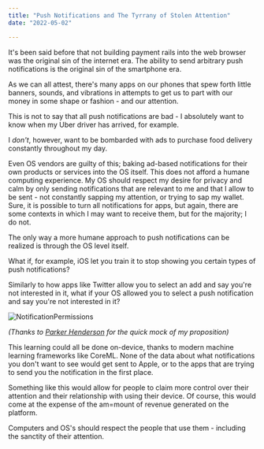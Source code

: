 ```yaml
---
title: "Push Notifications and The Tyrrany of Stolen Attention"
date: "2022-05-02"

---
```




It's been said before that not building payment rails into the web browser was the original sin of the internet era. The ability to send arbitrary push notifications is the original sin of the smartphone era. 

As we can all attest, there's many apps on our phones that spew forth little banners, sounds, and vibrations in attempts to get us to part with our money in some shape or fashion - and our attention. 

This is not to say that all push notifications are bad - I absolutely want to know when my Uber driver has arrived, for example. 

I *don't*, however, want to be bombarded with ads to purchase food delivery constantly throughout my day. 

Even OS vendors are guilty of this; baking ad-based notifications for their own products or services into the OS itself. This does not afford a humane computing experience. 
My OS should respect my desire for privacy and calm by only sending notifications that are relevant to me and that I allow to be sent - not constantly sapping my attention, or trying to sap my wallet. Sure, it is possible to turn all notifications for apps, but again, there are some contexts in which I may want to receive them, but for the majority; I do not. 

The only way a more humane approach to push notifications can be realized is through the OS level itself. 

What if, for example, iOS let you train it to stop showing you certain types of push notifications? 

Similarly to how apps like Twitter allow you to select an add and say you're not interested in it, what if your OS allowed you to select a push notification and say you're not interested in it? 



![NotificationPermissions](/blog_assets/2022/NotificationsPermissions.png)



*(Thanks to [Parker Henderson](https://www.parkerhendo.com) for the quick mock of my proposition)*



This learning could all be done on-device, thanks to modern machine learning frameworks like CoreML. None of the data about what notifications you don't want to see would get sent to Apple, or to the apps that are trying to send you the notification in the first place. 

Something like this would allow for people to claim more control over their attention and their relationship with using their device. Of course, this would come at the expense of the am=mount of revenue generated on the platform. 

Computers and OS's should respect the people that use them - including the sanctity of their attention. 
